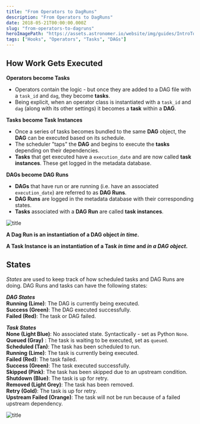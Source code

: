```yaml
---
title: "From Operators to DagRuns"
description: "From Operators to DagRuns"
date: 2018-05-21T00:00:00.000Z
slug: "from-operators-to-dagruns"
heroImagePath: "https://assets.astronomer.io/website/img/guides/IntroToDAG_preview.png"
tags: ["Hooks", "Operators", "Tasks", "DAGs"]
---
```

<!-- markdownlint-disable-file -->
## How Work Gets Executed

**Operators become Tasks**
- Operators contain the logic - but once they are added to a DAG file with a `task_id` and `dag`, they become **tasks**.
- Being explicit, when an operator class is instantiated with a `task_id` and `dag` (along with its other settings) it becomes a **task** within a **DAG**.

**Tasks become Task Instances**
- Once a series of tasks becomes bundled to the same **DAG** object, the **DAG** can be executed based on its schedule.
- The scheduler "taps" the **DAG** and begins to execute the **tasks** depending on their dependencies.
- **Tasks** that get executed have a `execution_date` and are now called **task instances**. These get logged in the metadata database.

**DAGs become DAG Runs**
- **DAGs** that have run or are running (i.e. have an associated `execution_date`) are referred to as **DAG Runs**.
- **DAG Runs** are logged in the metadata database with their corresponding states.
- **Tasks** associated with a **DAG Run** are called **task instances**.

![title](https://assets2.astronomer.io/main/guides/airflow_task_flow.png)


**A Dag Run is an instantiation of a DAG object _in time_.**

**A Task Instance is an instantiation of a Task _in time_ and _in a DAG object_.**

## States

_States_ are used to keep track of how scheduled tasks and DAG Runs are doing. DAG Runs and tasks can have the following states:

_**DAG States**_<br>
**Running (Lime)**: The DAG is currently being executed.<br>
**Success (Green)**: The DAG executed successfully. <br>
**Failed (Red)**:  The task or DAG failed. <br>

_**Task States**_<br>
**None (Light Blue)**: No associated state. Syntactically - set as Python `None`. <br>
**Queued (Gray)** : The task is waiting to be executed, set as `queued`.<br>
**Scheduled (Tan)**: The task has been scheduled to run.<br>
**Running (Lime)**: The task is currently being executed. <br>
**Failed (Red)**:  The task failed. <br>
**Success (Green)**: The task executed successfully. <br>
**Skipped (Pink)**: The task has been skipped due to an upstream condition.<br>
**Shutdown (Blue)**: The task is up for retry. <br>
**Removed (Light Grey)**: The task has been removed. <br>
**Retry (Gold)**: The task is up for retry. <br>
**Upstream Failed (Orange)**: The task will not be run because of a failed upstream dependency.<br>

![title](https://assets2.astronomer.io/main/guides/states.png)